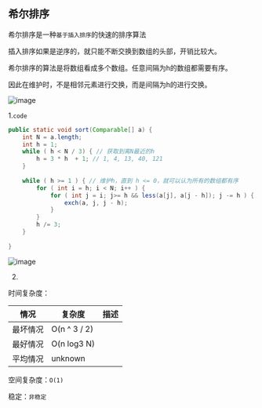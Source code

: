 ## 希尔排序

希尔排序是一种`基于插入排序`的快速的排序算法

插入排序如果是逆序的，就只能不断交换到数组的头部，开销比较大。

希尔排序的算法是将数组看成多个数组。任意间隔为h的数组都需要有序。

因此在维护时，不是相邻元素进行交换，而是间隔为h的进行交换。

![image](https://tvax1.sinaimg.cn/large/0085EwgIgy1gthp3myb58j609d083gms02.jpg)

1.`code`

```java
public static void sort(Comparable[] a) {
    int N = a.length;
    int h = 1;
    while ( h < N / 3) { // 获取到离N最近的h
        h = 3 * h  + 1; // 1, 4, 13, 40, 121
    }
    
    while ( h >= 1 ) { // 维护h，直到 h <= 0，就可以认为所有的数组都有序
        for ( int i = h; i < N; i++ ) {
            for ( int j = i; j>= h && less(a[j], a[j - h]); j -= h ) { // 从当前的索引(最开始是在离N最近的h)
                exch(a, j, j - h);                                     //往后间隔h的进行比较然后交换。比如 j = 30，h = 3，那就比 30，27，24...
            }
        }
        h /= 3;
    }
   
}
```

![image](https://tvax4.sinaimg.cn/large/0085EwgIgy1gthp5k024mj60s30d10x502.jpg)

2.

时间复杂度：

| 情况     | 复杂度       | 描述 |
| -------- | ------------ | ---- |
| 最坏情况 | O(n ^ 3 / 2) |      |
| 最好情况 | O(n log3 N)  |      |
| 平均情况 | unknown      |      |

空间复杂度：`O(1)`

稳定：`非稳定`